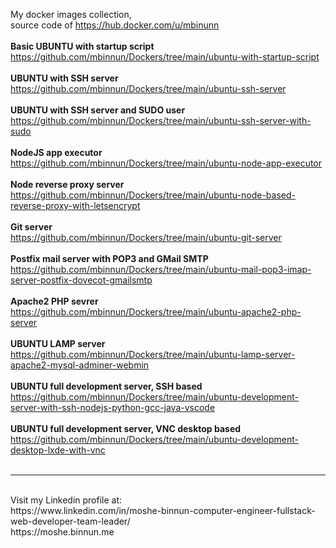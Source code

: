 My docker images collection,<br/>
source code of https://hub.docker.com/u/mbinunn<br/>
<br/>
**Basic UBUNTU with startup script**<br/>
https://github.com/mbinnun/Dockers/tree/main/ubuntu-with-startup-script<br/><br/>
**UBUNTU with SSH server**<br/>
https://github.com/mbinnun/Dockers/tree/main/ubuntu-ssh-server<br/><br/>
**UBUNTU with SSH server and SUDO user**<br/>
https://github.com/mbinnun/Dockers/tree/main/ubuntu-ssh-server-with-sudo<br/><br/>
**NodeJS app executor**<br/>
https://github.com/mbinnun/Dockers/tree/main/ubuntu-node-app-executor<br/><br/>
**Node reverse proxy server**<br/>
https://github.com/mbinnun/Dockers/tree/main/ubuntu-node-based-reverse-proxy-with-letsencrypt<br/><br/>
**Git server**<br/>
https://github.com/mbinnun/Dockers/tree/main/ubuntu-git-server<br/><br/>
**Postfix mail server with POP3 and GMail SMTP**<br/>
https://github.com/mbinnun/Dockers/tree/main/ubuntu-mail-pop3-imap-server-postfix-dovecot-gmailsmtp<br/><br/>
**Apache2 PHP sevrer**<br/>
https://github.com/mbinnun/Dockers/tree/main/ubuntu-apache2-php-server<br/><br/>
**UBUNTU LAMP server**<br/>
https://github.com/mbinnun/Dockers/tree/main/ubuntu-lamp-server-apache2-mysql-adminer-webmin<br/><br/>
**UBUNTU full development server, SSH based**<br/>
https://github.com/mbinnun/Dockers/tree/main/ubuntu-development-server-with-ssh-nodejs-python-gcc-java-vscode<br/><br/>
**UBUNTU full development server, VNC desktop based**<br/>
https://github.com/mbinnun/Dockers/tree/main/ubuntu-development-desktop-lxde-with-vnc<br/><br/>
<hr/>
<br/>
Visit my Linkedin profile at:<br/>
https://www.linkedin.com/in/moshe-binnun-computer-engineer-fullstack-web-developer-team-leader/<br/>
https://moshe.binnun.me<br/>
